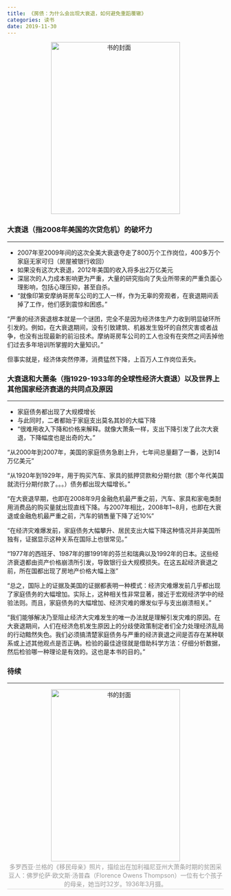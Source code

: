 ```yaml
---
title: 《房债：为什么会出现大衰退，如何避免重蹈覆辙》
categories: 读书
date: 2019-11-30
---
```


<div align="center">
<img src="https://i.loli.net/2019/11/30/D5jyP9epJcXtTWo.jpg" width = "300" height="400" alt="书的封面">
</div>

### 大衰退（指2008年美国的次贷危机）的破坏力
---

* 2007年至2009年间的这次全美大衰退夺走了800万个工作岗位，400多万个家庭无家可归（房屋被银行收回）
* 如果没有这次大衰退，2012年美国的收入将多出2万亿美元
* 深层次的人力成本影响更为严重，大量的研究指向了失业所带来的严重负面心理影响，包括心理压抑，甚至自杀。
* “就像印第安摩纳哥房车公司的工人一样，作为无辜的旁观者，在衰退期间丢掉了工作，他们感到震惊和困惑。”

“严重的经济衰退根本就是一个谜团，完全不是因为经济体生产力收到明显破环所引发的。例如，在大衰退期间，没有引致建筑、机器发生毁坏的自然灾害或者战争，也没有出现最新的前沿技术。摩纳哥房车公司的工人也没有在突然之间丢掉他们过去多年培训所掌握的大量知识。”

但事实就是，经济体突然停滞，消费猛然下降，上百万人工作岗位丢失。

### 大衰退和大萧条（指1929-1933年的全球性经济大衰退）以及世界上其他国家经济衰退的共同点及原因
---
* 家庭债务都出现了大规模增长
* 与此同时，二者都始于家庭支出莫名其妙的大幅下降
* “很难用收入下降和价格来解释。就像大萧条一样，支出下降引发了此次大衰退，下降幅度也是出奇的大。”

“从2000年到2007年，美国的家庭债务急剧上升，七年间总量翻了一番，达到14万亿美元”

“从1920年到1929年，用于购买汽车、家具的抵押贷款和分期付款（那个年代美国就流行分期付款了。。。）债务都出现大幅增长。”

“在大衰退早期，也即在2008年9月金融危机最严重之前，汽车、家具和家电类耐用消费品的购买量就出现直线下降。与2007年相比，2008年1~8月，也即在大衰退或金融危机最严重之前，汽车的销售量下降了近10%”

“在经济灾难爆发前，家庭债务大幅攀升、居民支出大幅下降这种情况并非美国所独有，证据显示这种关系在国际上也很常见。”

“1977年的西班牙、1987年的挪1991年的芬兰和瑞典以及1992年的日本。这些经济衰退都由资产价格崩溃所引发，导致银行业大规模损失。在这五起经济衰退之前，所在国都出现了房地产价格大幅上涨”

“总之，国际上的证据及美国的证据都表明一种模式：经济灾难爆发前几乎都出现了家庭债务的大幅增加。实际上，这种相关性非常显著，接近于宏观经济学中的经验法则。而且，家庭债务的大幅增加、经济灾难的爆发似乎与支出崩溃相关。”

“我们能够解决乃至阻止经济大灾难发生的唯一办法就是理解引发灾难的原因。在大衰退期间，人们在经济危机发生原因上的分歧使政策制定者们全力处理经济乱局的行动黯然失色。我们必须搞清楚家庭债务与严重的经济衰退之间是否存在某种联系或上述其他观点是否正确。检验的最佳途径就是借助科学方法：仔细分析数据，然后检验哪一种理论是有效的。这也是本书的目的。”

### 待续
---
<div align="center">
<img src="https://i.loli.net/2019/12/01/br7IvhtJKgd8qnQ.jpg" width = "300" height="400" alt="书的封面">

<br>
    <div style="color:orange; border-bottom: 1px solid #d9d9d9;
    display: inline-block;
    color: #999;
    padding: 2px;">多罗西亚·兰格的《移民母亲》照片，描绘出在加利福尼亚州大萧条时期的贫困采豆人：佛罗伦萨·欧文斯·汤普森（Florence Owens Thompson）一位有七个孩子的母亲，她当时32岁。1936年3月摄。</div>
</div>
